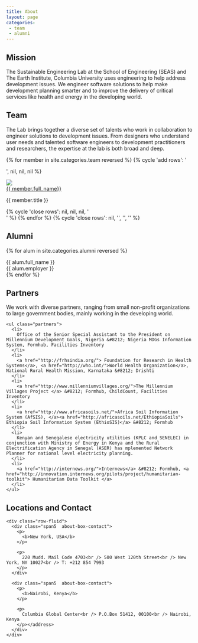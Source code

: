 ```yaml
---
title: About
layout: page
categories:
 - team
 - alumni
---
```

<div class="row-fluid">
  <div class="span9">
    <h2>
      Mission
    </h2> The Sustainable Engineering Lab at the School of Engineering (SEAS) and The Earth Institute, Columbia University uses engineering to help address development issues. We engineer software solutions to help make development planning smarter and to improve the delivery of critical services like health and energy in the developing world.
  </div>
</div>

<!--Teams -->

<a name="teams"></a> 

<div class="row-fluid">
  <div class="span9">
    <h2>
      Team
    </h2> The Lab brings together a diverse set of talents who work in collaboration to engineer solutions to development issues. From designers who understand user needs and talented software engineers to development practitioners and researchers, the expertise at the lab is both broad and deep.
  </div>
</div>

{% for member in site.categories.team reversed %}
{% cycle 'add rows': '<div class="row">', nil, nil, nil %}
<div class="col-md-4">
    <div class="media">
        <a class="pull-left" href="{{ member.url }}">
        <img class="media-object" src="{{ member.photo }}">
        </a>
        <div class="media-body">
            <div class="head media-heading"><a href="{{ member.url }}" class="off">{{ member.full_name}}</a></div>
            <p class="note">{{ member.title }}</p>
        </div>
    </div>
</div>    
{% cycle 'close rows': nil, nil, nil, '</div>' %}
{% endfor %}
{% cycle 'close rows': nil, '</div>', '</div>', '</div>' %}


<div class="row-fluid">
  <div class="span9">
    <h2>
      Alumni 
    </h2>  </div>
</div>

{% for alum in site.categories.alumni reversed %}
<div class="row">
    <div class="col-md-2">
        {{ alum.full_name }}
    </div>
    <div class="col-md-2">
        {{ alum.employer }}
    </div>
</div>
{% endfor %}

<a name="partners"></a> 

<div class="row-fluid">
  <div class="span9">
    <h2>
      Partners
    </h2> We work with diverse partners, ranging from small non-profit organizations to large government bodies, mainly working in the developing world. 
    
    <ul class="partners">
      <li>
        Office of the Senior Special Assistant to the President on Millennium Development Goals, Nigeria &#8212; Nigeria MDGs Information System, Formhub, Facilities Inventory
      </li>
      <li>
        <a href="http://frhsindia.org/"> Foundation for Research in Health Systems</a>, <a href="http://who.int/">World Health Organization</a>, National Rural Health Mission, Karnataka &#8212; Drishti
      </li>
      <li>
        <a href="http://www.millenniumvillages.org/">The Millennium Villages Project </a> &#8212; Formhub, ChildCount, Facilities Inventory
      </li>
      <li>
        <a href="http://www.africasoils.net/">Africa Soil Information System (AfSIS), </a><a href="http://africasoils.net/EthiopiaSoils"> Ethiopia Soil Information System (EthioSIS)</a> &#8212; Formhub
      </li>
      <li>
        Kenyan and Senegalese electricity utilities (KPLC and SENELEC) in conjunction with Ministry of Energy in Kenya and the Rural Electrification Agency in Senegal (ASER) has mplemented Network Planner for national level electricity planning.
      </li>
      <li>
        <a href="http://internews.org/">Internews</a> &#8212; Formhub, <a href="http://innovation.internews.org/pilots/project/humanitarian-toolkit"> Humanitarian Data Toolkit </a>
      </li>
    </ul>
  </div>
  
  <!-- Contact ================================================== -->
  
  <div class="row-fluid">
    <div class="span11">
      <h2>
        Locations and Contact
      </h2>
    </div>
    
    <div class="row-fluid">
      <div class="span5  about-box-contact">
        <p>
          <b>New York, USA</b>
        </p>
        
        <p>
          220 Mudd. Mail Code 4703<br /> 500 West 120th Street<br /> New York, NY 10027<br /> T: +212 854 7993
        </p>
      </div>
      
      <div class="span5  about-box-contact">
        <p>
          <b>Nairobi, Kenya</b>
        </p>
        
        <p>
          Columbia Global Center<br /> P.O.Box 51412, 00100<br /> Nairobi, Kenya
        </p></address>
      </div>
    </div>
  </div>
</div>
